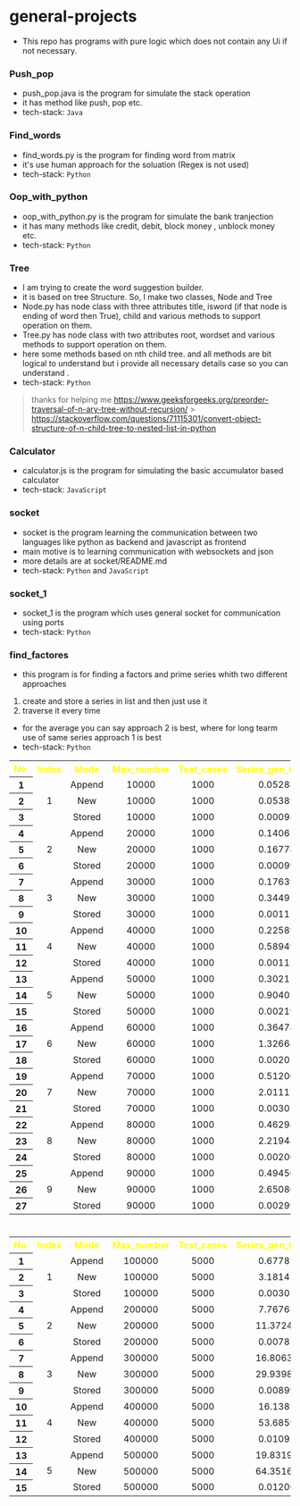 # general-projects

-   This repo has programs with pure logic which does not contain any Ui if not necessary.

### Push_pop

-   push_pop.java is the program for simulate the stack operation
-   it has method like push, pop etc.
-   tech-stack: `Java`

### Find_words

-   find_words.py is the program for finding word from matrix
-   it's use human approach for the soluation (Regex is not used)
-   tech-stack: `Python`

### Oop_with_python

-   oop_with_python.py is the program for simulate the bank tranjection
-   it has many methods like credit, debit, block money , unblock money etc.
-   tech-stack: `Python`

### Tree

-   I am trying to create the word suggestion builder.
-   it is based on tree Structure. So, I make two classes, Node and Tree
-   Node.py has node class with three attributes title, isword (if that node is ending of word then True), child and various methods to support operation on them.
-   Tree.py has node class with two attributes root, wordset and various methods to support operation on them.
-   here some methods based on nth child tree. and all methods are bit logical to understand but i provide all necessary details case so you can understand .
-   tech-stack: `Python`

> thanks for helping me
> https://www.geeksforgeeks.org/preorder-traversal-of-n-ary-tree-without-recursion/ > https://stackoverflow.com/questions/71115301/convert-object-structure-of-n-child-tree-to-nested-list-in-python

### Calculator

-   calculator.js is the program for simulating the basic accumulator based calculator
-   tech-stack: `JavaScript`

### socket

-   socket is the program learning the communication between two languages like python as backend and javascript as frontend
-   main motive is to learning communication with websockets and json
-   more details are at socket/README.md
-   tech-stack: `Python` and `JavaScript`

### socket_1

-   socket_1 is the program which uses general socket for communication using ports
-   tech-stack: `Python`

### find_factores

-   this program is for finding a factors and prime series whith two different approaches

1. create and store a series in list and then just use it
2. traverse it every time

-   for the average you can say approach 2 is best, where for long tearm use of same series approach 1 is best
-   tech-stack: `Python`

<table style="width: 100%; text-align: center ;">
    <tr style="color: yellow;">
        <th>No.</th>
        <th>Index</th>
        <th>Mode</th>
        <th>Max_number</th>
        <th>Test_cases</th>
        <th>Series_gen_time_unit</th>
        <th>Prime_way</th>
        <th>Series_gen_and_test</th>
        <th>Conventional_way</th>
    </tr>
    <tr>
        <th>1</th>
        <td rowspan="3">1</td>
        <td>Append</td>
        <td>10000</td>
        <td>1000</td>
        <td>0.0528865</td>
        <td>0.7881502</td>
        <td>0.8400302</td>
        <td>0.7364731</td>
    </tr>
    <tr>
        <th>2</th>
        <td>New</td>
        <td>10000</td>
        <td>1000</td>
        <td>0.0538962</td>
        <td>0.7160755</td>
        <td>0.7679399</td>
        <td>0.5944165</td>
    </tr>
    <tr>
        <th>3</th>
        <td>Stored</td>
        <td>10000</td>
        <td>1000</td>
        <td>0.0009836</td>
        <td>0.7972804</td>
        <td>0.7972391</td>
        <td>0.8666262</td>
    </tr>
    <tr>
        <th>4</th>
        <td rowspan="3">2</td>
        <td>Append</td>
        <td>20000</td>
        <td>1000</td>
        <td>0.1406287</td>
        <td>1.0062507</td>
        <td>1.1448938</td>
        <td>1.4677092</td>
    </tr>
    <tr>
        <th>5</th>
        <td>New</td>
        <td>20000</td>
        <td>1000</td>
        <td>0.1677876</td>
        <td>0.981108</td>
        <td>1.1333212</td>
        <td>1.3452905</td>
    </tr>
    <tr>
        <th>6</th>
        <td>Stored</td>
        <td>20000</td>
        <td>1000</td>
        <td>0.0009967</td>
        <td>0.9184575</td>
        <td>0.918455</td>
        <td>1.5740479</td>
    </tr>
    <tr>
        <th>7</th>
        <td rowspan="3">3</td>
        <td>Append</td>
        <td>30000</td>
        <td>1000</td>
        <td>0.1763913</td>
        <td>1.2263351</td>
        <td>1.4027264</td>
        <td>2.3233395</td>
    </tr>
    <tr>
        <th>8</th>
        <td>New</td>
        <td>30000</td>
        <td>1000</td>
        <td>0.3449127</td>
        <td>1.3094783</td>
        <td>1.654391</td>
        <td>2.1606325</td>
    </tr>
    <tr>
        <th>9</th>
        <td>Stored</td>
        <td>30000</td>
        <td>1000</td>
        <td>0.0011792</td>
        <td>1.145371</td>
        <td>1.1465502</td>
        <td>2.2298343</td>
    </tr>
    <tr>
        <th>10</th>
        <td rowspan="3">4</td>
        <td>Append</td>
        <td>40000</td>
        <td>1000</td>
        <td>0.2258937</td>
        <td>1.4907274</td>
        <td>1.7166211</td>
        <td>3.031733</td>
    </tr>
    <tr>
        <th>11</th>
        <td>New</td>
        <td>40000</td>
        <td>1000</td>
        <td>0.5894926</td>
        <td>1.4511536</td>
        <td>2.0406462</td>
        <td>3.1078992</td>
    </tr>
    <tr>
        <th>12</th>
        <td>Stored</td>
        <td>40000</td>
        <td>1000</td>
        <td>0.0011269</td>
        <td>1.4892589</td>
        <td>1.4883631</td>
        <td>2.864977</td>
    </tr>
    <tr>
        <th>13</th>
        <td rowspan="3">5</td>
        <td>Append</td>
        <td>50000</td>
        <td>1000</td>
        <td>0.3021148</td>
        <td>1.8193708</td>
        <td>2.0741725</td>
        <td>3.9258817</td>
    </tr>
    <tr>
        <th>14</th>
        <td>New</td>
        <td>50000</td>
        <td>1000</td>
        <td>0.9040748</td>
        <td>1.7935983</td>
        <td>2.6976731</td>
        <td>3.6911278</td>
    </tr>
    <tr>
        <th>15</th>
        <td>Stored</td>
        <td>50000</td>
        <td>1000</td>
        <td>0.0021991</td>
        <td>1.6991925</td>
        <td>1.6993942</td>
        <td>3.7469348</td>
    </tr>
    <tr>
        <th>16</th>
        <td rowspan="3">6</td>
        <td>Append</td>
        <td>60000</td>
        <td>1000</td>
        <td>0.3647892</td>
        <td>2.0819719</td>
        <td>2.4467611</td>
        <td>4.8699722</td>
    </tr>
    <tr>
        <th>17</th>
        <td>New</td>
        <td>60000</td>
        <td>1000</td>
        <td>1.3266888</td>
        <td>2.0594434</td>
        <td>3.3841451</td>
        <td>4.8489232</td>
    </tr>
    <tr>
        <th>18</th>
        <td>Stored</td>
        <td>60000</td>
        <td>1000</td>
        <td>0.0020289</td>
        <td>2.148558</td>
        <td>2.1475944</td>
        <td>4.6574123</td>
    </tr>
    <tr>
        <th>19</th>
        <td rowspan="3">7</td>
        <td>Append</td>
        <td>70000</td>
        <td>1000</td>
        <td>0.5120686</td>
        <td>2.498537</td>
        <td>3.0106056</td>
        <td>5.8631154</td>
    </tr>
    <tr>
        <th>20</th>
        <td>New</td>
        <td>70000</td>
        <td>1000</td>
        <td>2.0111762</td>
        <td>2.235455</td>
        <td>4.2466312</td>
        <td>5.5635857</td>
    </tr>
    <tr>
        <th>21</th>
        <td>Stored</td>
        <td>70000</td>
        <td>1000</td>
        <td>0.0030148</td>
        <td>2.3291322</td>
        <td>2.3291179</td>
        <td>5.1903467</td>
    </tr>
    <tr>
        <th>22</th>
        <td rowspan="3">8</td>
        <td>Append</td>
        <td>80000</td>
        <td>1000</td>
        <td>0.4629436</td>
        <td>2.4825789</td>
        <td>2.9455225</td>
        <td>6.2381011</td>
    </tr>
    <tr>
        <th>23</th>
        <td>New</td>
        <td>80000</td>
        <td>1000</td>
        <td>2.2194864</td>
        <td>2.4913181</td>
        <td>4.7108045</td>
        <td>6.2734586</td>
    </tr>
    <tr>
        <th>24</th>
        <td>Stored</td>
        <td>80000</td>
        <td>1000</td>
        <td>0.0020044</td>
        <td>2.4677117</td>
        <td>2.4657191</td>
        <td>6.0882675</td>
    </tr>
    <tr>
        <th>25</th>
        <td rowspan="3">9</td>
        <td>Append</td>
        <td>90000</td>
        <td>1000</td>
        <td>0.4945009</td>
        <td>2.8254099</td>
        <td>3.3042918</td>
        <td>7.0003862</td>
    </tr>
    <tr>
        <th>26</th>
        <td>New</td>
        <td>90000</td>
        <td>1000</td>
        <td>2.6508678</td>
        <td>2.667953</td>
        <td>5.3188208</td>
        <td>7.0580779</td>
    </tr>
    <tr>
        <th>27</th>
        <td>Stored</td>
        <td>90000</td>
        <td>1000</td>
        <td>0.0029921</td>
        <td>2.7183748</td>
        <td>2.718376</td>
        <td>6.8748113</td>
    </tr>

</table>

#

<table style="width: 100%; text-align: center ;">
    <tr style="color: yellow;">
        <th>No.</th>
        <th>Index</th>
        <th>Mode</th>
        <th>Max_number</th>
        <th>Test_cases</th>
        <th>Series_gen_time_unit</th>
        <th>Prime_way</th>
        <th>Series_gen_and_test</th>
        <th>Conventional_way</th>
    </tr>
    <tr>
        <th>1</th>
        <td rowspan="3">1</td>
        <td>Append</td>
        <td>100000</td>
        <td>5000</td>
        <td>0.6778273</td>
        <td>15.2278957</td>
        <td>15.9017336</td>
        <td>39.2414358</td>
    </tr>
    <tr>
        <th>2</th>
        <td>New</td>
        <td>100000</td>
        <td>5000</td>
        <td>3.1814263</td>
        <td>15.0512899</td>
        <td>18.217093</td>
        <td>40.0710079</td>
    </tr>
    <tr>
        <th>3</th>
        <td>Stored</td>
        <td>100000</td>
        <td>5000</td>
        <td>0.0030177</td>
        <td>14.9258004</td>
        <td>14.9248015</td>
        <td>38.3154795</td>
    </tr>
    <tr>
        <th>4</th>
        <td rowspan="3">2</td>
        <td>Append</td>
        <td>200000</td>
        <td>5000</td>
        <td>7.7676573</td>
        <td>25.6460485</td>
        <td>33.4137058</td>
        <td>78.0638663</td>
    </tr>
    <tr>
        <th>5</th>
        <td>New</td>
        <td>200000</td>
        <td>5000</td>
        <td>11.3724906</td>
        <td>26.9263864</td>
        <td>38.2938994</td>
        <td>87.0987579</td>
    </tr>
    <tr>
        <th>6</th>
        <td>Stored</td>
        <td>200000</td>
        <td>5000</td>
        <td>0.0078533</td>
        <td>32.9824093</td>
        <td>32.9822853</td>
        <td>114.9277603</td>
    </tr>
    <tr>
        <th>7</th>
        <td rowspan="3">3</td>
        <td>Append</td>
        <td>300000</td>
        <td>5000</td>
        <td>16.8063414</td>
        <td>43.5165551</td>
        <td>60.313268</td>
        <td>154.6110116</td>
    </tr>
    <tr>
        <th>8</th>
        <td>New</td>
        <td>300000</td>
        <td>5000</td>
        <td>29.9398437</td>
        <td>41.3416238</td>
        <td>71.2658446</td>
        <td>132.5058354</td>
    </tr>
    <tr>
        <th>9</th>
        <td>Stored</td>
        <td>300000</td>
        <td>5000</td>
        <td>0.0089943</td>
        <td>38.0678179</td>
        <td>38.0648784</td>
        <td>115.6743067</td>
    </tr>
    <tr>
        <th>10</th>
        <td rowspan="3">4</td>
        <td>Append</td>
        <td>400000</td>
        <td>5000</td>
        <td>16.138266</td>
        <td>50.2407246</td>
        <td>66.3633755</td>
        <td>177.8148662</td>
    </tr>
    <tr>
        <th>11</th>
        <td>New</td>
        <td>400000</td>
        <td>5000</td>
        <td>53.685974</td>
        <td>52.0169731</td>
        <td>105.6929757</td>
        <td>171.5553992</td>
    </tr>
    <tr>
        <th>12</th>
        <td>Stored</td>
        <td>400000</td>
        <td>5000</td>
        <td>0.0109269</td>
        <td>51.5001343</td>
        <td>51.5000898</td>
        <td>173.3979866</td>
    </tr>
    <tr>
        <th>13</th>
        <td rowspan="3">5</td>
        <td>Append</td>
        <td>500000</td>
        <td>5000</td>
        <td>19.8319418</td>
        <td>60.6673779</td>
        <td>80.4993197</td>
        <td>214.3323073</td>
    </tr>
    <tr>
        <th>14</th>
        <td>New</td>
        <td>500000</td>
        <td>5000</td>
        <td>64.3516635</td>
        <td>59.6934039</td>
        <td>124.0366153</td>
        <td>204.755732</td>
    </tr>
    <tr>
        <th>15</th>
        <td>Stored</td>
        <td>500000</td>
        <td>5000</td>
        <td>0.0120008</td>
        <td>68.316702</td>
        <td>68.30378</td>
        <td>253.2795602</td>
    </tr>

</table>
